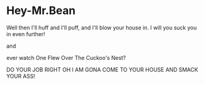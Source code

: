# Hey-Mr.Bean

Well then I'll huff and I'll puff, and I'll blow your house in. I will you suck you in even further!

and

ever watch One Flew Over The Cuckoo's Nest?

DO YOUR JOB RIGHT OH I AM GONA COME TO YOUR HOUSE AND SMACK YOUR ASS!
